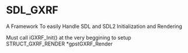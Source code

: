 # SDL_GXRF
A Framework To easily Handle SDL and SDL2 Initialization and Rendering

Must call  iGXRF_Init() at the very beggining to setup  STRUCT_GXRF_RENDER *gpstGXRF_Render

